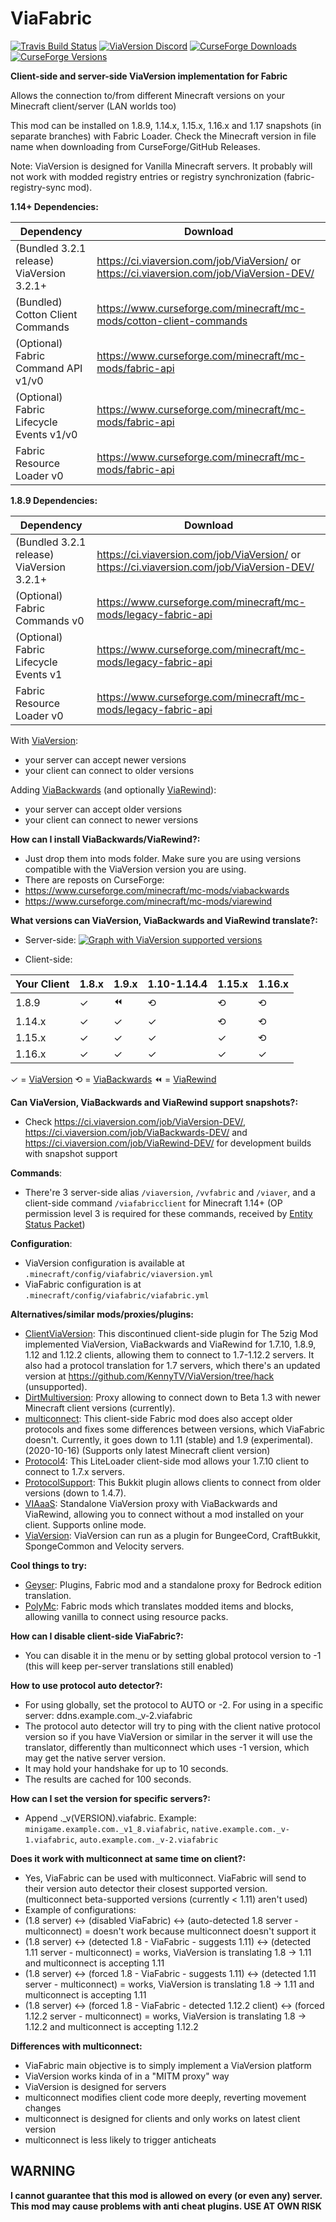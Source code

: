 # ViaFabric
[![Travis Build Status](https://travis-ci.com/ViaVersion/ViaFabric.svg?branch=master)](https://travis-ci.com/ViaVersion/ViaFabric)
[![ViaVersion Discord](https://img.shields.io/badge/chat-on%20discord-blue.svg)](https://viaversion.com/discord)
[![CurseForge Downloads](http://cf.way2muchnoise.eu/full_391298_downloads.svg)](https://viaversion.com/fabric)
[![CurseForge Versions](http://cf.way2muchnoise.eu/versions/391298.svg)](https://viaversion.com/fabric)
<!-- ^ GitHub seems to not support Let's Encrypt certificates -->


**Client-side and server-side ViaVersion implementation for Fabric**

Allows the connection to/from different Minecraft versions on your Minecraft client/server (LAN worlds too)

This mod can be installed on 1.8.9, 1.14.x, 1.15.x, 1.16.x and 1.17 snapshots (in separate branches) with Fabric Loader.
Check the Minecraft version in file name when downloading from CurseForge/GitHub Releases.

Note: ViaVersion is designed for Vanilla Minecraft servers. It probably will not work with modded registry entries
or registry synchronization (fabric-registry-sync mod).


**1.14+ Dependencies:**

| Dependency                                | Download                                                                                   |
| ----------------------------------------- | ------------------------------------------------------------------------------------------ |
| (Bundled 3.2.1 release) ViaVersion 3.2.1+ | https://ci.viaversion.com/job/ViaVersion/ or https://ci.viaversion.com/job/ViaVersion-DEV/ |
| (Bundled) Cotton Client Commands          | https://www.curseforge.com/minecraft/mc-mods/cotton-client-commands                        |
| (Optional) Fabric Command API v1/v0       | https://www.curseforge.com/minecraft/mc-mods/fabric-api                                    |
| (Optional) Fabric Lifecycle Events v1/v0  | https://www.curseforge.com/minecraft/mc-mods/fabric-api                                    |
| Fabric Resource Loader v0                 | https://www.curseforge.com/minecraft/mc-mods/fabric-api                                    |

**1.8.9 Dependencies:**

| Dependency                                | Download                                                                                   |
| ----------------------------------------- | ------------------------------------------------------------------------------------------ |
| (Bundled 3.2.1 release) ViaVersion 3.2.1+ | https://ci.viaversion.com/job/ViaVersion/ or https://ci.viaversion.com/job/ViaVersion-DEV/ |
| (Optional) Fabric Commands v0             | https://www.curseforge.com/minecraft/mc-mods/legacy-fabric-api                             |
| (Optional) Fabric Lifecycle Events v1     | https://www.curseforge.com/minecraft/mc-mods/legacy-fabric-api                             |
| Fabric Resource Loader v0                 | https://www.curseforge.com/minecraft/mc-mods/legacy-fabric-api                             |


With [ViaVersion](https://viaversion.com):
- your server can accept newer versions
- your client can connect to older versions


Adding [ViaBackwards](https://viaversion.com/backwards) (and optionally [ViaRewind](https://viaversion.com/rewind)):
- your server can accept older versions
- your client can connect to newer versions


**How can I install ViaBackwards/ViaRewind?:**
- Just drop them into mods folder. Make sure you are using versions compatible with the ViaVersion version you are using.
- There are reposts on CurseForge:
- https://www.curseforge.com/minecraft/mc-mods/viabackwards
- https://www.curseforge.com/minecraft/mc-mods/viarewind


**What versions can ViaVersion, ViaBackwards and ViaRewind translate?:**
- Server-side:
[![Graph with ViaVersion supported versions](https://i.imgur.com/0u20Y2u.png)](https://viaversion.com)

- Client-side:

| Your Client | 1.8.x | 1.9.x | 1.10-1.14.4 | 1.15.x | 1.16.x |
| ----------- | ----- | ----- | ----------- | ------ | ------ |
| 1.8.9  | ✓ | ⏪ | ⟲ | ⟲ | ⟲ |
| 1.14.x | ✓ | ✓ | ✓ | ⟲ | ⟲ |
| 1.15.x | ✓ | ✓ | ✓ | ✓ | ⟲ |
| 1.16.x | ✓ | ✓ | ✓ | ✓ | ✓ |

✓ = [ViaVersion](https://viaversion.com) ⟲ = [ViaBackwards](https://viaversion.com/backwards) ⏪ = [ViaRewind](https://viaversion.com/rewind)


**Can ViaVersion, ViaBackwards and ViaRewind support snapshots?:**
- Check https://ci.viaversion.com/job/ViaVersion-DEV/, https://ci.viaversion.com/job/ViaBackwards-DEV/ and
  https://ci.viaversion.com/job/ViaRewind-DEV/ for development builds with snapshot support


**Commands**:
- There're 3 server-side alias ``/viaversion``, ``/vvfabric`` and ``/viaver``, and a client-side command
  ``/viafabricclient`` for Minecraft 1.14+ (OP permission level 3 is required for these commands, received
  by [Entity Status Packet](https://wiki.vg/Entity_statuses#Player))


**Configuration**:
- ViaVersion configuration is available at ``.minecraft/config/viafabric/viaversion.yml``
- ViaFabric configuration is at ``.minecraft/config/viafabric/viafabric.yml``


**Alternatives/similar mods/proxies/plugins:**
- [ClientViaVersion](https://github.com/Gerrygames/ClientViaVersion): This discontinued client-side plugin for The 5zig
  Mod implemented ViaVersion, ViaBackwards and ViaRewind for 1.7.10, 1.8.9, 1.12 and 1.12.2 clients, allowing them to
  connect to 1.7-1.12.2 servers. It also had a protocol translation for 1.7 servers, which there's an updated version
  at https://github.com/KennyTV/ViaVersion/tree/hack (unsupported).
- [DirtMultiversion](https://github.com/DirtPowered/DirtMultiversion): Proxy allowing to connect down to Beta 1.3
  with newer Minecraft client versions (currently).
- [multiconnect](https://www.curseforge.com/minecraft/mc-mods/multiconnect): This client-side Fabric mod does also 
  accept older protocols and fixes some differences between versions, which ViaFabric doesn't. Currently, it goes
  down to 1.11 (stable) and 1.9 (experimental). (2020-10-16) (Supports only latest Minecraft client version)
- [Protocol4](https://www.minecraftforum.net/forums/mapping-and-modding-java-edition/minecraft-mods/2299203-protocol4-1-0-2-allows-1-7-10-clients-to-connect):
  This LiteLoader client-side mod allows your 1.7.10 client to connect to 1.7.x servers.
- [ProtocolSupport](https://protocol.support/): This Bukkit plugin allows clients to connect from older versions (down to 1.4.7).
- [VIAaaS](https://github.com/ViaVersion/VIAaaS): Standalone ViaVersion proxy with ViaBackwards and ViaRewind, allowing
  you to connect without a mod installed on your client. Supports online mode.
- [ViaVersion](https://viaversion.com): ViaVersion can run as a plugin for BungeeCord, CraftBukkit, SpongeCommon and Velocity servers.


**Cool things to try:**
- [Geyser](https://geysermc.org/): Plugins, Fabric mod and a standalone proxy for Bedrock edition translation.
- [PolyMc](https://github.com/TheEpicBlock/PolyMc): Fabric mods which translates modded items and blocks, allowing
  vanilla to connect using resource packs.


**How can I disable client-side ViaFabric?:**
- You can disable it in the menu or by setting global protocol version to -1 (this will keep per-server translations still enabled)


**How to use protocol auto detector?:**
- For using globally, set the protocol to AUTO or -2. For using in a specific server: ddns.example.com._v-2.viafabric
- The protocol auto detector will try to ping with the client native protocol version so if you have ViaVersion or
  similar in the server it will use the translator, differently than multiconnect which uses -1 version,
  which may get the native server version.
- It may hold your handshake for up to 10 seconds.
- The results are cached for 100 seconds.


**How can I set the version for specific servers?:**
- Append ._v(VERSION).viafabric. Example: ``minigame.example.com._v1_8.viafabric``, ``native.example.com._v-1.viafabric``, ``auto.example.com._v-2.viafabric``


**Does it work with multiconnect at same time on client?:**
- Yes, ViaFabric can be used with multiconnect. ViaFabric will send to their version auto detector their closest
  supported version. (multiconnect beta-supported versions (currently < 1.11) aren't used)
- Example of configurations:
- (1.8 server) <-> (disabled ViaFabric) <-> (auto-detected 1.8 server - multiconnect) = doesn't work because
  multiconnect doesn't support it
- (1.8 server) <-> (detected 1.8 - ViaFabric - suggests 1.11) <-> (detected 1.11 server - multiconnect) = works,
  ViaVersion is translating 1.8 -> 1.11 and multiconnect is accepting 1.11
- (1.8 server) <-> (forced 1.8 - ViaFabric - suggests 1.11) <-> (detected 1.11 server - multiconnect) = works, ViaVersion
  is translating 1.8 -> 1.11 and multiconnect is accepting 1.11
- (1.8 server) <-> (forced 1.8 - ViaFabric - detected 1.12.2 client) <-> (forced 1.12.2 server - multiconnect) = works,
  ViaVersion is translating 1.8 -> 1.12.2 and multiconnect is accepting 1.12.2


**Differences with multiconnect:**
- ViaFabric main objective is to simply implement a ViaVersion platform
- ViaVersion works kinda of in a "MITM proxy" way
- ViaVersion is designed for servers
- multiconnect modifies client code more deeply, reverting movement changes
- multiconnect is designed for clients and only works on latest client version
- multiconnect is less likely to trigger anticheats


## WARNING
**I cannot guarantee that this mod is allowed on every (or even any) server. This mod may cause problems with anti cheat plugins. USE AT OWN RISK**
